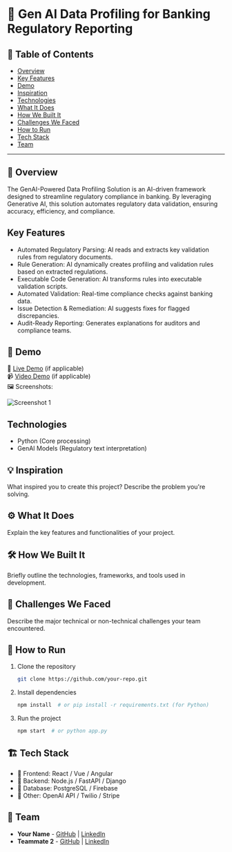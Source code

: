 # 🚀 Gen AI Data Profiling for Banking Regulatory Reporting

## 📌 Table of Contents
- [Overview](#overview)
- [Key Features](KeyFeatures)
- [Demo](#demo)
- [Inspiration](#inspiration)
- [Technologies](#technologies)
- [What It Does](#what-it-does)
- [How We Built It](#how-we-built-it)
- [Challenges We Faced](#challenges-we-faced)
- [How to Run](#how-to-run)
- [Tech Stack](#tech-stack)
- [Team](#team)

---

## 🎯 Overview
The GenAI-Powered Data Profiling Solution is an AI-driven framework designed to streamline regulatory compliance in banking. By leveraging Generative AI, this solution automates regulatory data validation, ensuring accuracy, efficiency, and compliance.

## Key Features
   - Automated Regulatory Parsing: AI reads and extracts key validation rules from regulatory documents.
   - Rule Generation: AI dynamically creates profiling and validation rules based on extracted regulations.
   - Executable Code Generation: AI transforms rules into executable validation scripts.
   - Automated Validation: Real-time compliance checks against banking data.
   - Issue Detection & Remediation: AI suggests fixes for flagged discrepancies.
   - Audit-Ready Reporting: Generates explanations for auditors and compliance teams.

## 🎥 Demo
🔗 [Live Demo](#) (if applicable)  
📹 [Video Demo](#) (if applicable)  
🖼️ Screenshots:

![Screenshot 1](link-to-image)

## Technologies
- Python (Core processing)
- GenAI Models (Regulatory text interpretation)


## 💡 Inspiration
What inspired you to create this project? Describe the problem you're solving.

## ⚙️ What It Does
Explain the key features and functionalities of your project.

## 🛠️ How We Built It
Briefly outline the technologies, frameworks, and tools used in development.

## 🚧 Challenges We Faced
Describe the major technical or non-technical challenges your team encountered.

## 🏃 How to Run
1. Clone the repository  
   ```sh
   git clone https://github.com/your-repo.git
   ```
2. Install dependencies  
   ```sh
   npm install  # or pip install -r requirements.txt (for Python)
   ```
3. Run the project  
   ```sh
   npm start  # or python app.py
   ```

## 🏗️ Tech Stack
- 🔹 Frontend: React / Vue / Angular
- 🔹 Backend: Node.js / FastAPI / Django
- 🔹 Database: PostgreSQL / Firebase
- 🔹 Other: OpenAI API / Twilio / Stripe

## 👥 Team
- **Your Name** - [GitHub](#) | [LinkedIn](#)
- **Teammate 2** - [GitHub](#) | [LinkedIn](#)
